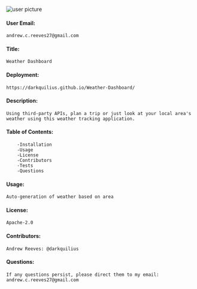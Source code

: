 ![user picture](https://avatars1.githubusercontent.com/u/57682169?v=4)

#### User Email: 
    andrew.c.reeves27@gmail.com
    
#### Title: 
    Weather Dashboard
    
#### Deployment:
    https://darkquilius.github.io/Weather-Dashboard/
    
#### Description:
    Using third-party APIs, plan a trip or just look at your local area's weather using this weather tracking application.
    
#### Table of Contents:
        -Installation
        -Usage
        -License
        -Contributors
        -Tests
        -Questions

#### Usage:
    Auto-generation of weather based on area
    
#### License:
    Apache-2.0
    
#### Contributors:
    Andrew Reeves: @darkquilius
    
#### Questions:
    If any questions persist, please direct them to my email: andrew.c.reeves27@gmail.com
